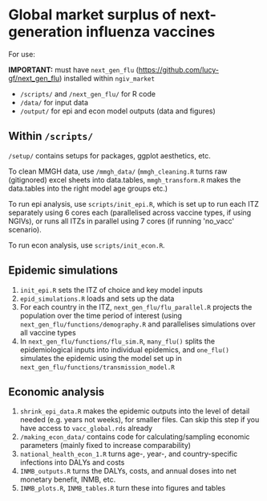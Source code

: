 # Global market surplus of next-generation influenza vaccines

For use:

**IMPORTANT:** must have `next_gen_flu` (https://github.com/lucy-gf/next_gen_flu) installed within `ngiv_market`

- `/scripts/` and `/next_gen_flu/` for R code
- `/data/` for input data
- `/output/` for epi and econ model outputs (data and figures)

## Within `/scripts/`

`/setup/` contains setups for packages, ggplot aesthetics, etc.

To clean MMGH data, use `/mmgh_data/` (`mmgh_cleaning.R` turns raw (gitignored) excel sheets into data.tables, `mmgh_transform.R` makes the data.tables into the right model age groups etc.)

To run epi analysis, use `scripts/init_epi.R`, which is set up to run each ITZ separately using 6 cores each (parallelised across vaccine types, if using NGIVs), or runs all ITZs in parallel using 7 cores (if running 'no_vacc' scenario).

To run econ analysis, use `scripts/init_econ.R`.

## Epidemic simulations

1. `init_epi.R` sets the ITZ of choice and key model inputs
2. `epid_simulations.R` loads and sets up the data
3. For each country in the ITZ, `next_gen_flu/flu_parallel.R` projects the population over the time period of interest (using `next_gen_flu/functions/demography.R` and parallelises simulations over all vaccine types 
4. In `next_gen_flu/functions/flu_sim.R`, `many_flu()` splits the epidemiological inputs into individual epidemics, and `one_flu()` simulates the epidemic using the model set up in `next_gen_flu/functions/transmission_model.R`

## Economic analysis

1. `shrink_epi_data.R` makes the epidemic outputs into the level of detail needed (e.g. years not weeks), for smaller files. Can skip this step if you have access to `vacc_global.rds` already
2. `/making_econ_data/` contains code for calculating/sampling economic parameters (mainly fixed to increase comparability)
2. `national_health_econ_1.R` turns age-, year-, and country-specific infections into DALYs and costs
3. `INMB_outputs.R` turns the DALYs, costs, and annual doses into net monetary benefit, INMB, etc.
4. `INMB_plots.R`, `INMB_tables.R` turn these into figures and tables
